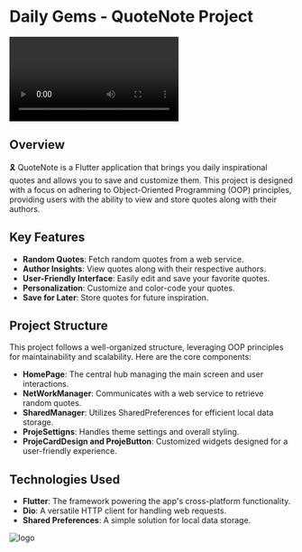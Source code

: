 # Daily Gems - QuoteNote Project

<div style="display: flex; flex-direction: row;">
   <video src="https://github.com/abdullaharslan01/Daily-Gems/assets/125302932/1b445bdc-7458-4ff9-908d-555d2bc0fa9e" controls /> 
</div>


## Overview

🎗️ QuoteNote is a Flutter application that brings you daily inspirational quotes and allows you to save and customize them. This project is designed with a focus on adhering to Object-Oriented Programming (OOP) principles, providing users with the ability to view and store quotes along with their authors.

## Key Features

- **Random Quotes**: Fetch random quotes from a web service.
- **Author Insights**: View quotes along with their respective authors.
- **User-Friendly Interface**: Easily edit and save your favorite quotes.
- **Personalization**: Customize and color-code your quotes.
- **Save for Later**: Store quotes for future inspiration.

## Project Structure

This project follows a well-organized structure, leveraging OOP principles for maintainability and scalability. Here are the core components:

- **HomePage**: The central hub managing the main screen and user interactions.
- **NetWorkManager**: Communicates with a web service to retrieve random quotes.
- **SharedManager**: Utilizes SharedPreferences for efficient local data storage.
- **ProjeSettigns**: Handles theme settings and overall styling.
- **ProjeCardDesign and ProjeButton**: Customized widgets designed for a user-friendly experience.

## Technologies Used

- **Flutter**: The framework powering the app's cross-platform functionality.
- **Dio**: A versatile HTTP client for handling web requests.
- **Shared Preferences**: A simple solution for local data storage.

![logo](https://github.com/abdullaharslan01/Daily-Gems/assets/125302932/34288b08-6860-4d59-bc99-63f67f981249)


